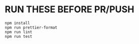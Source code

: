 <!-- @format -->

# RUN THESE BEFORE PR/PUSH

```text
npm install
npm run prettier-format
npm run lint
npm run test
```
